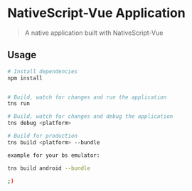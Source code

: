 # NativeScript-Vue Application

> A native application built with NativeScript-Vue

## Usage

``` bash
# Install dependencies
npm install


# Build, watch for changes and run the application
tns run

# Build, watch for changes and debug the application
tns debug <platform>

# Build for production
tns build <platform> --bundle

example for your bs emulator:

tns build android --bundle

;)

```
